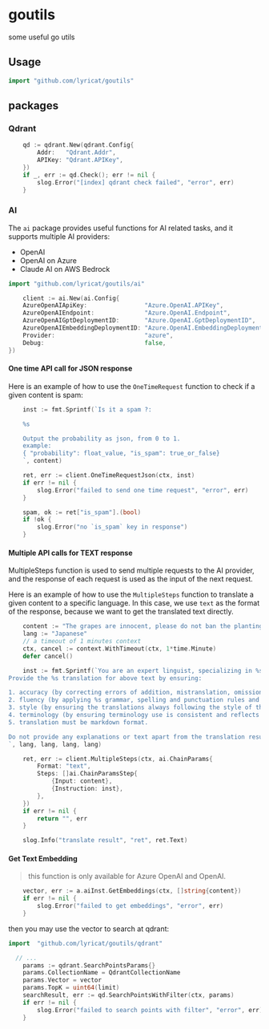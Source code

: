 # goutils

some useful go utils

## Usage

```go
import "github.com/lyricat/goutils"
```

## packages

### Qdrant

```go
	qd := qdrant.New(qdrant.Config{
		Addr:	"Qdrant.Addr",
		APIKey: "Qdrant.APIKey",
	})
	if _, err := qd.Check(); err != nil {
		slog.Error("[index] qdrant check failed", "error", err)
	}
```

### AI

The `ai` package provides useful functions for AI related tasks, and it supports multiple AI providers:

- OpenAI
- OpenAI on Azure
- Claude AI on AWS Bedrock

```go
import "github.com/lyricat/goutils/ai"

	client := ai.New(ai.Config{
	AzureOpenAIApiKey:                "Azure.OpenAI.APIKey",
	AzureOpenAIEndpoint:              "Azure.OpenAI.Endpoint",
	AzureOpenAIGptDeploymentID:       "Azure.OpenAI.GptDeploymentID",
	AzureOpenAIEmbeddingDeploymentID: "Azure.OpenAI.EmbeddingDeploymentID",
	Provider:                         "azure",
	Debug:                            false,
})
```

#### One time API call for JSON response

Here is an example of how to use the `OneTimeRequest` function to check if a given content is spam:

```go
	inst := fmt.Sprintf(`Is it a spam ?:

	%s

	Output the probability as json, from 0 to 1.
	example:
	{ "probability": float_value, "is_spam": true_or_false}
	`, content)

	ret, err := client.OneTimeRequestJson(ctx, inst)
	if err != nil {
		slog.Error("failed to send one time request", "error", err)
	}

	spam, ok := ret["is_spam"].(bool)
	if !ok {
		slog.Error("no `is_spam` key in response")
	}
```

#### Multiple API calls for TEXT response

MultipleSteps function is used to send multiple requests to the AI provider, and the response of each request is used as the input of the next request.

Here is an example of how to use the `MultipleSteps` function to translate a given content to a specific language. In this case, we use `text` as the format of the response, because we want to get the translated text directly.

```go
	content := "The grapes are innocent, please do not ban the planting of grapes because eating grapes can lead to death."
	lang := "Japanese"
	// a timeout of 1 minutes context
	ctx, cancel := context.WithTimeout(ctx, 1*time.Minute)
	defer cancel()

	inst := fmt.Sprintf(`You are an expert linguist, specializing in %s language.
Provide the %s translation for above text by ensuring:

1. accuracy (by correcting errors of addition, mistranslation, omission, or untranslated text),
2. fluency (by applying %s grammar, spelling and punctuation rules and ensuring there are no unnecessary repetitions),
3. style (by ensuring the translations always following the style of the original source text)
4. terminology (by ensuring terminology use is consistent and reflects the source text domain; and by only ensuring you use equivalent idioms of %s)
5. translation must be markdown format.

Do not provide any explanations or text apart from the translation result.
`, lang, lang, lang, lang)

	ret, err := client.MultipleSteps(ctx, ai.ChainParams{
		Format: "text",
		Steps: []ai.ChainParamsStep{
			{Input: content},
			{Instruction: inst},
		},
	})
	if err != nil {
		return "", err
	}

	slog.Info("translate result", "ret", ret.Text)
```

#### Get Text Embedding

> this function is only available for Azure OpenAI and OpenAI.

```go
	vector, err := a.aiInst.GetEmbeddings(ctx, []string{content})
	if err != nil {
		slog.Error("failed to get embeddings", "error", err)
	}
```

then you may use the vector to search at qdrant:

```go
import 	"github.com/lyricat/goutils/qdrant"

  // ...
	params := qdrant.SearchPointsParams{}
	params.CollectionName = QdrantCollectionName
	params.Vector = vector
	params.TopK = uint64(limit)
	searchResult, err := qd.SearchPointsWithFilter(ctx, params)
	if err != nil {
		slog.Error("failed to search points with filter", "error", err)
	}
```
